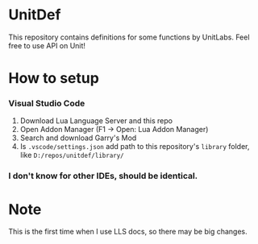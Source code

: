 # UnitDef
This repository contains definitions for some functions by UnitLabs. Feel free to use API on Unit!

# How to setup
### Visual Studio Code
1. Download Lua Language Server and this repo
2. Open Addon Manager (F1 -> Open: Lua Addon Manager)
3. Search and download Garry's Mod
4. Is `.vscode/settings.json` add path to this repository's `library` folder, like `D:/repos/unitdef/library/`

### I don't know for other IDEs, should be identical.

# Note
This is the first time when I use LLS docs, so there may be big changes.
